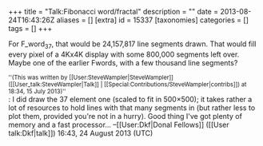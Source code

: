 +++
title = "Talk:Fibonacci word/fractal"
description = ""
date = 2013-08-24T16:43:26Z
aliases = []
[extra]
id = 15337
[taxonomies]
categories = []
tags = []
+++

For F_word<sub>37</sub>, that would be 24,157,817 line segments drawn.  That would fill
every pixel of a 4Kx4K display with some 800,000 segments left over.  Maybe one
of the earlier Fwords, with a few thousand line segments?
<div><small>''(This was written by [[User:SteveWampler|SteveWampler]] ([[User_talk:SteveWampler|Talk]] | [[Special:Contributions/SteveWampler|contribs]]) at 18:34, 15 July 2013)''</small></div>
: I did draw the 37 element one (scaled to fit in 500&times;500); it takes rather a lot of resources to hold lines with that many segments in (but rather less to plot them, provided you're not in a hurry). Good thing I've got plenty of memory and a fast processor… –[[User:Dkf|Donal Fellows]] ([[User talk:Dkf|talk]]) 16:43, 24 August 2013 (UTC)
